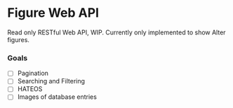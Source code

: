 # Figure Web API

Read only RESTful Web API, WIP. Currently only implemented to show Alter figures.

### Goals
- [ ] Pagination
- [ ] Searching and Filtering
- [ ] HATEOS
- [ ] Images of database entries
